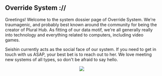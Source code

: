 
## Override System ://

Greetings! Welcome to the system dossier page of Override System. We're traumagenic, and probably best known around the community for being the creator of Plural Hub. As fitting of our data motif, we're all generally really into technology and everything related to computers, including video games.

Seishin currently acts as the social face of our system. If you need to get in touch with us ASAP, your best bet is to reach out to her. We love meeting new systems of all types, so don't be afraid to say hello.

<p align="center">
  <img src="https://i.imgur.com/Oq9kbmZ.png">
</p>
